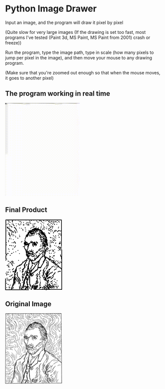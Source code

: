 # Python Image Drawer
Input an image, and the program will draw it pixel by pixel

(Quite slow for very large images (If the drawing is set too fast, most programs I've tested (Paint 3d, MS Paint, MS Paint from 2001) crash or freeze))

Run the program, type the image path, type in scale (how many pixels to jump per pixel in the image), and then move your mouse to any drawing program.

(Make sure that you're zoomed out enough so that when the mouse moves, it goes to another pixel)

## The program working in real time
![Vincent Van Gogh](https://github.com/hdsjejgh/PythonImageDrawer/blob/86a19fd8930a0796e91d1134952679737012e073/testcases/ezgif-7-624a7634f1.gif)

## Final Product
![Final Product](https://github.com/hdsjejgh/PythonImageDrawer/blob/86a19fd8930a0796e91d1134952679737012e073/testcases/Van%20gogh.png)

## Original Image
![Original Image](https://github.com/hdsjejgh/PythonImageDrawer/blob/86a19fd8930a0796e91d1134952679737012e073/testcases/8e673a100307433a4d14ff75cb59e764.png)
